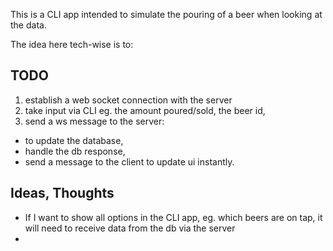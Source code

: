 <!-- THIS IS SPECIFICALLY FOR THE CLI APP, THERE'S ANOTHER ONE OF THESE IN ROOT, AND CLIENT / -->

This is a CLI app intended to simulate the pouring of a beer when looking at the data.  

The idea here tech-wise is to:

## TODO 

1. establish a web socket connection with the server
2. take input via CLI eg. the amount poured/sold, the beer id,
3. send a ws message to the server:
  - to update the database,
  - handle the db response,
  - send a message to the client to update ui instantly.


## Ideas, Thoughts

- If I want to show all options in the CLI app, eg. which beers are on tap, it will need to receive data from the db via the server
- 
